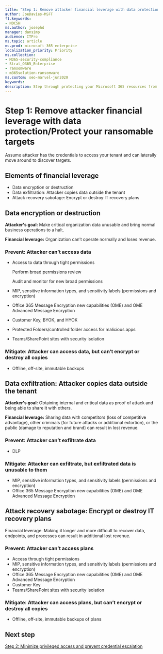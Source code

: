 ```yaml
---
title: "Step 1: Remove attacker financial leverage with data protection/Protect your ransomable targets"
author: JoeDavies-MSFT
f1.keywords:
- NOCSH
ms.author: josephd
manager: dansimp
audience: ITPro
ms.topic: article
ms.prod: microsoft-365-enterprise
localization_priority: Priority
ms.collection:
- M365-security-compliance
- Strat_O365_Enterprise
- ransomware
- m365solution-ransomware
ms.custom: seo-marvel-jun2020
keywords: 
description: Step through protecting your Microsoft 365 resources from ransomware attacks.
---
```


# Step 1: Remove attacker financial leverage with data protection/Protect your ransomable targets

Assume attacker has the credentials to access your tenant and can laterally move around to discover targets.

## Elements of financial leverage

- Data encryption or destruction
- Data exfiltration: Attacker copies data outside the tenant
- Attack recovery sabotage: Encrypt or destroy IT recovery plans

## Data encryption or destruction

**Attacker's goal:** Make critical organization data unusable and bring normal business operations to a halt. 

**Financial leverage:** Organization can’t operate normally and loses revenue.

### Prevent: Attacker can’t access data

- Access to data through tight permissions

   Perform broad permissions review

   Audit and monitor for new broad permissions

- MIP, sensitive information types, and sensitivity labels (permissions and encryption)
- Office 365 Message Encryption new capabilities (OME) and OME Advanced Message Encryption
- Customer Key, BYOK, and HYOK
- Protected Folders/controlled folder access for malicious apps
- Teams/SharePoint sites with security isolation

### Mitigate: Attacker can access data, but can’t encrypt or destroy all copies

- Offline, off-site, immutable backups

## Data exfiltration: Attacker copies data outside the tenant

**Attacker's goal:** Obtaining internal and critical data as proof of attack and being able to share it with others.

**Financial leverage:** Sharing data with competitors (loss of competitive advantage), other criminals (for future attacks or additional extortion), or the public (damage to reputation and brand) can result in lost revenue.

### Prevent: Attacker can’t exfiltrate data

- DLP

### Mitigate: Attacker can exfiltrate, but exfiltrated data is unusable to them

- MIP, sensitive information types, and sensitivity labels (permissions and encryption)
- Office 365 Message Encryption new capabilities (OME) and OME Advanced Message Encryption

## Attack recovery sabotage: Encrypt or destroy IT recovery plans

Financial leverage: Making it longer and more difficult to recover data, endpoints, and processes can result in additional lost revenue.

### Prevent: Attacker can’t access plans

- Access through tight permissions
- MIP, sensitive information types, and sensitivity labels (permissions and encryption)
- Office 365 Message Encryption new capabilities (OME) and OME Advanced Message Encryption
- Customer Key
- Teams/SharePoint sites with security isolation

### Mitigate: Attacker can access plans, but can’t encrypt or destroy all copies

- Offline, off-site, immutable backups of plans


<!--

Prevent a ransomware attacker from accumulating financial leverage over your organization:

- Data destruction/encryption

  How valuable is my data?

- Data exfiltration with intent to:

  - Sell to the dark web (other criminals, competitors)

  - Expose information to the public (embarassment, loss of public integrity, privacy regulation penalties)

- Make it difficult to recover from a ransomware attack

Thwart goals of attackers:

### Perform data destruction/encryption

Attacker: I’ve got their data and there’s nothing they can do about it 
Mitigation: My data is backed up and undamaged and they A. Can’t get to it and B. Even if they can, they can’t change it.

### Perform data exfiltration

Data exfiltration with intent to sell to the dark web (other criminals, competitors, or expose information to the public (embarassment, loss of public integrity)

### Sabotage recovery efforts

Attacker: I’ve got their IT disaster recovery plans and there’s nothing they can do about it

Mitigate: Protect supporting documents required for recovery such as restoration procedure documents, Configuration Management database (CMDB), and network diagrams. 

Microsoft 365 solution: Team with security isolation for ongoing changes combined with off-site, off-line, or immutable storage (CD/DVD).

## Data protection

https://docs.microsoft.com/en-us/microsoft-365/solutions/information-protection-deploy-protect-information?view=o365-worldwide#managing-information-protection-in-microsoft-365

Microsoft information protection solutions include a number of integrated capabilities across Microsoft 365, Microsoft Azure, and Microsoft Windows. In Microsoft 365, information protection solutions include:

- Sensitive information types (described in the assess data privacy risks and identify sensitive items article)

  - Sensitivity labels

  - Service/container-level

  - Client-side/content-level

- Automated for data-at-rest in SharePoint and OneDrive
- Data Loss Prevention (DLP)
- Microsoft 365 Endpoint data loss prevention
- Office 365 Message Encryption new capabilities (OME) and OME Advanced Message Encryption

--> 









## Next step

[Step 2: Minimize privileged access and prevent credential escalation](protect-against-ransomware-microsoft-365-phase2.md)

<!--

[![The steps to set up ransomware protection with Microsoft 365](../media/protect-against-ransomware-microsoft-365/protect-against-ransomware-step-grid-1.png)](protect-against-ransomware-microsoft-365-phase1.md)

--> 


